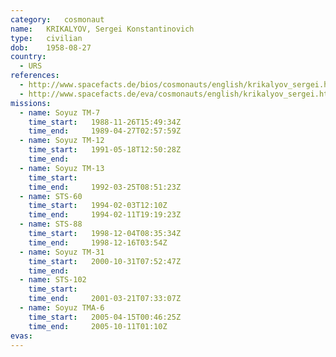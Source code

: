 ```yaml
---
category:	cosmonaut
name:	KRIKALYOV, Sergei Konstantinovich 
type:	civilian
dob:	1958-08-27
country:
  - URS
references:
  - http://www.spacefacts.de/bios/cosmonauts/english/krikalyov_sergei.htm
  - http://www.spacefacts.de/eva/cosmonauts/english/krikalyov_sergei.htm
missions:
  - name: Soyuz TM-7
    time_start:   1988-11-26T15:49:34Z
    time_end:     1989-04-27T02:57:59Z
  - name: Soyuz TM-12
    time_start:   1991-05-18T12:50:28Z
    time_end:     
  - name: Soyuz TM-13
    time_start:   
    time_end:     1992-03-25T08:51:23Z
  - name: STS-60
    time_start:   1994-02-03T12:10Z
    time_end:     1994-02-11T19:19:23Z
  - name: STS-88
    time_start:   1998-12-04T08:35:34Z
    time_end:     1998-12-16T03:54Z
  - name: Soyuz TM-31
    time_start:   2000-10-31T07:52:47Z
    time_end:     
  - name: STS-102
    time_start:   
    time_end:     2001-03-21T07:33:07Z
  - name: Soyuz TMA-6
    time_start:   2005-04-15T00:46:25Z
    time_end:     2005-10-11T01:10Z
evas:
---
```

